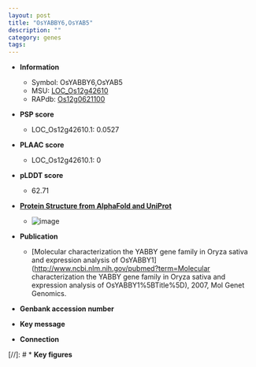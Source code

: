 ```yaml
---
layout: post
title: "OsYABBY6,OsYAB5"
description: ""
category: genes
tags: 
---
```


* **Information**  
    + Symbol: OsYABBY6,OsYAB5  
    + MSU: [LOC_Os12g42610](http://rice.plantbiology.msu.edu/cgi-bin/ORF_infopage.cgi?orf=LOC_Os12g42610)  
    + RAPdb: [Os12g0621100](http://rapdb.dna.affrc.go.jp/viewer/gbrowse_details/irgsp1?name=Os12g0621100)  

* **PSP score**  
    + LOC_Os12g42610.1: 0.0527 

* **PLAAC score**  
    + LOC_Os12g42610.1: 0 

* **pLDDT score**
    + 62.71

* **[Protein Structure from AlphaFold and UniProt](https://www.uniprot.org/uniprotkb/Q2QM17/entry#structure)**
    + ![image](https://ricepsp.github.io/images/Q2/AF-Q2QM17-F1.png)

* **Publication**  
    + [Molecular characterization the YABBY gene family in Oryza sativa and expression analysis of OsYABBY1](http://www.ncbi.nlm.nih.gov/pubmed?term=Molecular characterization the YABBY gene family in Oryza sativa and expression analysis of OsYABBY1%5BTitle%5D), 2007, Mol Genet Genomics.

* **Genbank accession number**  

* **Key message**  

* **Connection**  

[//]: # * **Key figures**  


